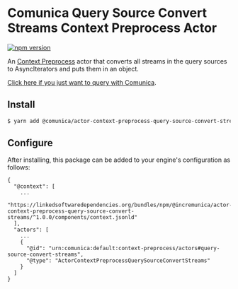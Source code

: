 # Comunica Query Source Convert Streams Context Preprocess Actor

[![npm version](https://badge.fury.io/js/%40comunica%2Factor-context-preprocess-query-source-convert-streams.svg)](https://www.npmjs.com/package/@comunica/actor-context-preprocess-query-source-convert-streams)

An [Context Preprocess](https://github.com/comunica/comunica/tree/master/packages/bus-context-preprocess) actor
that converts all streams in the query sources to AsyncIterators and puts them in an object.

[Click here if you just want to query with Comunica](https://comunica.dev/docs/query/).

## Install

```bash
$ yarn add @comunica/actor-context-preprocess-query-source-convert-streams
```

## Configure

After installing, this package can be added to your engine's configuration as follows:
```text
{
  "@context": [
    ...
    "https://linkedsoftwaredependencies.org/bundles/npm/@incremunica/actor-context-preprocess-query-source-convert-streams/^1.0.0/components/context.jsonld"
  ],
  "actors": [
    ...
    {
      "@id": "urn:comunica:default:context-preprocess/actors#query-source-convert-streams",
      "@type": "ActorContextPreprocessQuerySourceConvertStreams"
    }
  ]
}
```
